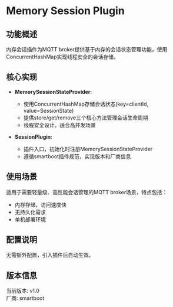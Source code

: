 # Memory Session Plugin

## 功能概述
内存会话插件为MQTT broker提供基于内存的会话状态管理功能，使用ConcurrentHashMap实现线程安全的会话存储。

## 核心实现
- **MemorySessionStateProvider**: 
  - 使用ConcurrentHashMap存储会话状态(key=clientId, value=SessionState)
  - 提供store/get/remove三个核心方法管理会话生命周期
  - 线程安全设计，适合高并发场景

- **SessionPlugin**:
  - 插件入口，初始化时注册MemorySessionStateProvider
  - 遵循smartboot插件规范，实现版本和厂商信息

## 使用场景
适用于需要轻量级、高性能会话管理的MQTT broker场景，特点包括：
- 内存存储，访问速度快
- 无持久化需求
- 单机部署环境

## 配置说明
无需额外配置，引入插件后自动生效。

## 版本信息
当前版本: v1.0  
厂商: smartboot